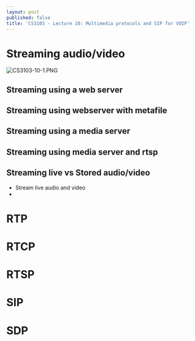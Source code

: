 ```yaml
---
layout: post
published: false
title: 'CS3103 - Lecture 10: Multimedia protocols and SIP for VOIP'
---
```

# Streaming audio/video
![CS3103-10-1.PNG]({{site.baseurl}}/img/CS3103-10-1.PNG)

## Streaming using a web server
## Streaming using webserver with metafile
## Streaming using a media server
## Streaming using media server and rtsp
## Streaming live vs Stored audio/video
- Stream live audio and video
-

# RTP
# RTCP
# RTSP
# SIP
# SDP
